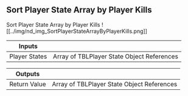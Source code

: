 ## Sort Player State Array by Player Kills
Sort Player State Array by Player Kills
![[../img/nd_img_SortPlayerStateArrayByPlayerKills.png]]

|Inputs||
|--|--|
| Player States | Array of TBLPlayer State Object References |

|Outputs||
|--|--|
| Return Value | Array of TBLPlayer State Object References |
